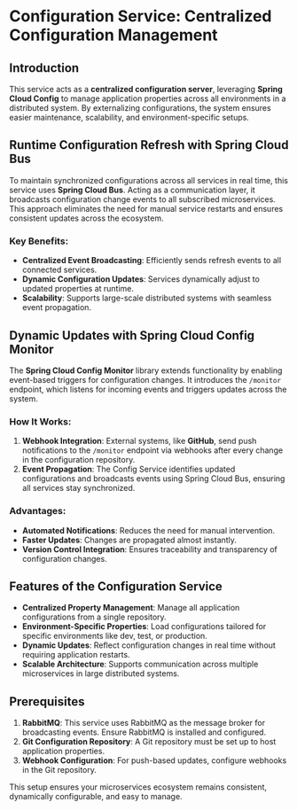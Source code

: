 # Configuration Service: Centralized Configuration Management

## Introduction

This service acts as a **centralized configuration server**, leveraging **Spring Cloud Config** to manage application properties across all environments in a distributed system. By externalizing configurations, the system ensures easier maintenance, scalability, and environment-specific setups.

## Runtime Configuration Refresh with Spring Cloud Bus

To maintain synchronized configurations across all services in real time, this service uses **Spring Cloud Bus**. Acting as a communication layer, it broadcasts configuration change events to all subscribed microservices. This approach eliminates the need for manual service restarts and ensures consistent updates across the ecosystem.

### Key Benefits:
- **Centralized Event Broadcasting**: Efficiently sends refresh events to all connected services.
- **Dynamic Configuration Updates**: Services dynamically adjust to updated properties at runtime.
- **Scalability**: Supports large-scale distributed systems with seamless event propagation.

## Dynamic Updates with Spring Cloud Config Monitor

The **Spring Cloud Config Monitor** library extends functionality by enabling event-based triggers for configuration changes. It introduces the `/monitor` endpoint, which listens for incoming events and triggers updates across the system.

### How It Works:
1. **Webhook Integration**: External systems, like **GitHub**, send push notifications to the `/monitor` endpoint via webhooks after every change in the configuration repository.
2. **Event Propagation**: The Config Service identifies updated configurations and broadcasts events using Spring Cloud Bus, ensuring all services stay synchronized.


### Advantages:
- **Automated Notifications**: Reduces the need for manual intervention.
- **Faster Updates**: Changes are propagated almost instantly.
- **Version Control Integration**: Ensures traceability and transparency of configuration changes.

## Features of the Configuration Service

- **Centralized Property Management**: Manage all application configurations from a single repository.
- **Environment-Specific Properties**: Load configurations tailored for specific environments like dev, test, or production.
- **Dynamic Updates**: Reflect configuration changes in real time without requiring application restarts.
- **Scalable Architecture**: Supports communication across multiple microservices in large distributed systems.

## Prerequisites

1. **RabbitMQ**: This service uses RabbitMQ as the message broker for broadcasting events. Ensure RabbitMQ is installed and configured.
2. **Git Configuration Repository**: A Git repository must be set up to host application properties.
3. **Webhook Configuration**: For push-based updates, configure webhooks in the Git repository.

This setup ensures your microservices ecosystem remains consistent, dynamically configurable, and easy to manage.
